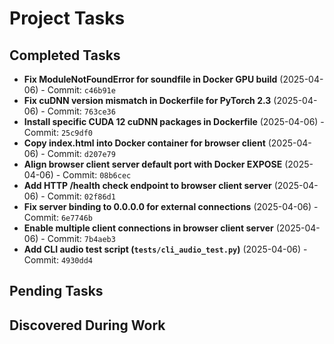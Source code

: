 # Project Tasks

## Completed Tasks
- **Fix ModuleNotFoundError for soundfile in Docker GPU build** (2025-04-06) - Commit: `c46b91e`
- **Fix cuDNN version mismatch in Dockerfile for PyTorch 2.3** (2025-04-06) - Commit: `763ce36`
- **Install specific CUDA 12 cuDNN packages in Dockerfile** (2025-04-06) - Commit: `25c9df0`
- **Copy index.html into Docker container for browser client** (2025-04-06) - Commit: `d207e79`
- **Align browser client server default port with Docker EXPOSE** (2025-04-06) - Commit: `08b6cec`
- **Add HTTP /health check endpoint to browser client server** (2025-04-06) - Commit: `02f86d1`
- **Fix server binding to 0.0.0.0 for external connections** (2025-04-06) - Commit: `6e7746b`
- **Enable multiple client connections in browser client server** (2025-04-06) - Commit: `7b4aeb3`
- **Add CLI audio test script (`tests/cli_audio_test.py`)** (2025-04-06) - Commit: `4930dd4`

## Pending Tasks

## Discovered During Work
